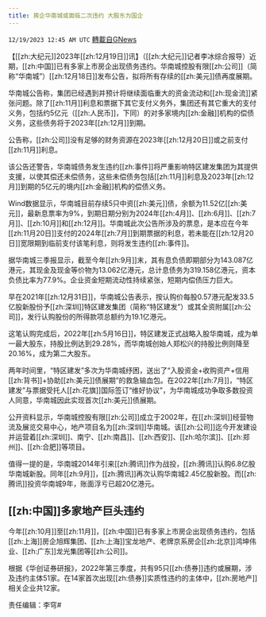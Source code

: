 ```yaml
---
title: 房企华南城或面临二次违约 大股东为国企
---
```

`12/19/2023 12:45 AM UTC` [轉載自GNews](https://gnews.org/articles/2126306)

【[[zh:大纪元]]2023年[[zh:12月19日]]讯】（[[zh:大纪元]]记者李冰综合报导）近期，[[zh:中国]]已有多家上市房企出现债务违约。华南城控股有限[[zh:公司]]（简称“华南城”）[[zh:12月18日]]发布公告，拟将所有存续的[[zh:美元]]债再度展期。

华南城公告称，集团已经遇到并预计将继续面临重大的资金流动和[[zh:现金流]]紧张问题。除了[[zh:11月]]利息和票据下其它支付义务外，集团还有其它重大的支付义务，包括约5亿元（[[zh:人民币]]，下同）的对多家境内[[zh:金融]]机构的偿债义务，这些债务将于2023年[[zh:12月]]到期。

公告称，[[zh:公司]]没有足够的财务资源在2023年[[zh:12月20日]]或之前支付[[zh:11月]]利息。

该公告还警告，华南城债务发生违约[[zh:事件]]将严重影响特区建发集团为其提供支援，以使其偿还未偿债务，这些未偿债务包括[[zh:11月]]利息及2023年[[zh:12月]]到期的5亿元的境内[[zh:金融]]机构的偿债义务。

Wind数据显示，华南城目前存续5只中资[[zh:美元]]债，余额为11.52亿[[zh:美元]]，最新息票率为9%，到期日期分别为2024年[[zh:4月]]、[[zh:6月]]、[[zh:7月]]、[[zh:10月]]和[[zh:12月]]。华南城此次公告所涉及的票息，是本应在今年[[zh:11月20日]]支付的2024年[[zh:7月]]到期票据的利息，若未能在[[zh:12月20日]]宽限期到临前支付该笔利息，则将发生违约[[zh:事件]]。

据华南城三季报显示，截至今年[[zh:9月]]末，其有息负债即期部分为143.087亿港元，其现金及现金等价物为13.062亿港元，总计息债务为319.158亿港元，资本负债比率为77.9%。企业资金短期流动性持续紧张，短期内偿债压力巨大。

早在2021年[[zh:12月31日]]，华南城公告表示，按认购价每股0.57港元配发33.5亿股新股份予[[zh:深圳]]特区建发集团（简称“特区建发”）或其全资附属[[zh:公司]]，发行认购股份的所得款项总额约为19.1亿港元。

这笔认购完成后，2022年[[zh:5月16日]]，特区建发正式战略入股华南城，成为单一最大股东，持股比例达到29.28%，而华南城创始人郑松兴的持股比例则降至20.16%，成为第二大股东。

两年时间里，“特区建发”多次为华南城纾困，送出了“入股资金+收购资产+信用[[zh:背书]]+协助[[zh:美元]]债展期”的救急输血包。在2022年[[zh:7月]]，“特区建发”与票据受托人[[zh:花旗]]国际签订“维好协议”，为华南城成功争取多数投资人同意，华南城因此实现首次[[zh:美元]]债展期。

公开资料显示，华南城控股有限[[zh:公司]]成立于2002年，在[[zh:深圳]]经营物流及展览交易中心，地产项目名为[[zh:深圳]]华南城。该[[zh:公司]]迄今开发建设并运营着[[zh:深圳]]、南宁、[[zh:南昌]]、[[zh:西安]]、[[zh:哈尔滨]]、[[zh:郑州]]、[[zh:合肥]]等项目。

值得一提的是，华南城2014年引来[[zh:腾讯]]作为战投，[[zh:腾讯]]认购6.8亿股华南城新股。同年[[zh:9月]]，[[zh:腾讯]]再次认购华南城2.45亿股新股。而[[zh:腾讯]]投资华南城9年，账面浮亏已超20亿港元。

## [[zh:中国]]多家地产巨头违约

今年[[zh:10月]]至[[zh:11月]]，[[zh:中国]]已有多家上市房企出现债务违约，包括[[zh:上海]]房企旭辉集团、[[zh:上海]]宝龙地产、老牌京系房企[[zh:北京]]鸿坤伟业、[[zh:广东]]龙光集团等[[zh:公司]]。

根据《华创证券研报》，2022年第三季度，共有95只[[zh:债券]]违约或展期，涉及违约主体51家。在14家首次出现[[zh:债券]]实质性违约的主体中，[[zh:房地产]]相关企业共12家。

责任编辑：李穹#
